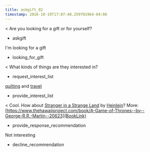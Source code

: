 ```yaml
---
title: askgift_02
timestamp: 2016-10-19T17:07:48.259701964-04:06
---
```


< Are you looking for a gift or for yourself?
* askgift

I'm looking for a gift
* looking_for_gift

< What kinds of things are they interested in?
* request_interest_list

[quilting](Interest1) and [travel](Interest2)
* provide_interest_list

< Cool. How about [Stranger in a  Strange Land](BookTitle) by [Heinlein](AuthorName)? More: [https://www.thehawaiiproject.com/book/A-Game-of-Thrones--by--George-R.R.-Martin--20623](BookLink)
* provide_response_recommendation

Not interesting
* decline_recommendation
